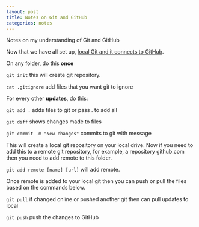 ```yaml
---
layout: post
title: Notes on Git and GitHub
categories: notes
---
```


Notes on my understanding of Git and GitHub

Now that we have all set up, [local Git and it connects to GitHub](/setting-git-and-github-on-mac).

On any folder, do this **once**

`git init` this will create git repository.

`cat .gitignore` add files that you want git to ignore

For every other **updates**, do this:

`git add .` adds files to git or pass . to add all

`git diff` shows changes made to files

`git commit -m "New changes"` commits to git with message

This will create a local git repository on your local drive. Now if you need to add this to a remote git repository, for example, a repository github.com then you need to add remote to this folder. 

`git add remote [name] [url]` will add remote. 

Once remote is added to your local git then you can push or pull the files based on the commands below. 

`git pull` if changed online or pushed another git then can pull updates to local

`git push` push the changes to GitHub
